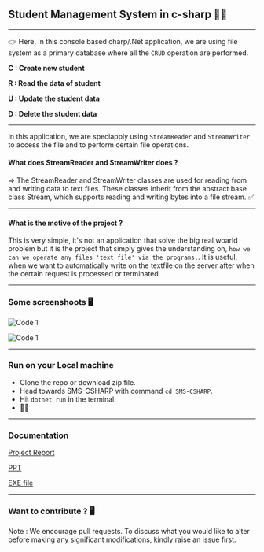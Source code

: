 ## <b>Student Management System in c-sharp 👨‍✈️</b>

---

👉 Here, in this console based charp/.Net application, we are using file system as a primary database where all the `CRUD` operation are performed.

<b>C : Create new student</b>

<b>R : Read the data of student</b>

<b>U : Update the student data</b>

<b>D : Delete the student data</b>

---

In this application, we are speciapply using `StreamReader` and `StreamWriter` to access the file and to perform certain file operations.

#### What does StreamReader and StreamWriter does ?

=> The StreamReader and StreamWriter classes are used for reading from and writing data to text files. These classes inherit from the abstract base class Stream, which supports reading and writing bytes into a file stream. ✅

---

#### What is the motive of the project ?

This is very simple, it's not an application that solve the big real woarld problem but it is the project that simply gives the understanding on, `how we can we operate any files 'text file' via the programs.`. It is useful, when we want to automatically write on the textfile on the server after when the certain request is processed or terminated.

---

### Some screenshoots 🖥
![Code 1 ](https://media.discordapp.net/attachments/1041776804685418598/1074176472857718784/screenshotr_2023-2-12T9-37-41.png?width=709&height=452 "Title")

![Code 1 ](https://media.discordapp.net/attachments/1041776804685418598/1074176473113575534/screenshotr_2023-2-12T9-38-37.png?width=709&height=452 "Title")

 --------------------------------------------------------
### Run on your Local machine
- Clone the repo or download zip file.
- Head towards SMS-CSHARP with command `cd SMS-CSHARP`.
- Hit `dotnet run` in the terminal.
- 🚀🚀

---------------------------------------------------------------
### Documentation 
[Project Report](https://docs.google.com/document/d/1juejRKTgkZErkgXAxFGX3De42vNjmJNb-_1kfRhhoVs/edit)

[PPT](https://1drv.ms/p/s!AilccaVYUZ0QgR-xwM5RPiWW22Yv?e=23cmcT)

[EXE file](https://1drv.ms/p/s!AilccaVYUZ0QgR-xwM5RPiWW22Yv?e=23cmcT)

---------------------------------------------------------------
### Want to contribute ? 🖥
Note : We encourage pull requests. To discuss what you would like to alter before making any significant modifications, kindly raise an issue first.
